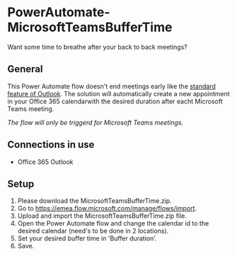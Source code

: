 # PowerAutomate-MicrosoftTeamsBufferTime
Want some time to breathe after your back to back meetings?

## General
This Power Automate flow doesn't end meetings early like the [standard feature of Outlook](https://support.microsoft.com/en-us/office/schedule-a-meeting-with-other-people-5c9877bc-ab91-4a7c-99fb-b0b68d7ea94f). The solution will automatically create a new appointment in your Office 365 calendarwith the desired duration after eacht Microsoft Teams meeting.

_The flow will only be triggerd for Microsoft Teams meetings._

## Connections in use
* Office 365 Outlook

## Setup
1. Please download the MicrosoftTeamsBufferTime.zip.
2. Go to https://emea.flow.microsoft.com/manage/flows/import.
3. Upload and import the MicrosoftTeamsBufferTime.zip file.
4. Open the Power Automate flow and change the calendar id to the desired calendar (need's to be done in 2 locations).
5. Set your desired buffer time in 'Buffer duration'.
6. Save.
